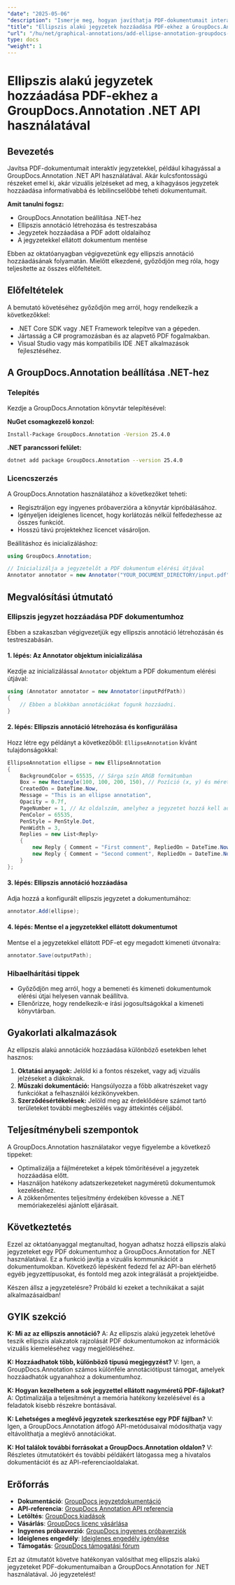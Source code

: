 ```yaml
---
"date": "2025-05-06"
"description": "Ismerje meg, hogyan javíthatja PDF-dokumentumait interaktív ellipszis alakú jegyzetek hozzáadásával a GroupDocs.Annotation .NET API használatával. Ez az útmutató lépésről lépésre bemutatja a fejlesztők számára."
"title": "Ellipszis alakú jegyzetek hozzáadása PDF-ekhez a GroupDocs.Annotation .NET API használatával"
"url": "/hu/net/graphical-annotations/add-ellipse-annotation-groupdocs-annotation-dotnet/"
type: docs
"weight": 1
---
```


# Ellipszis alakú jegyzetek hozzáadása PDF-ekhez a GroupDocs.Annotation .NET API használatával

## Bevezetés

Javítsa PDF-dokumentumait interaktív jegyzetekkel, például kihagyással a GroupDocs.Annotation .NET API használatával. Akár kulcsfontosságú részeket emel ki, akár vizuális jelzéseket ad meg, a kihagyásos jegyzetek hozzáadása informatívabbá és lebilincselőbbé teheti dokumentumait.

**Amit tanulni fogsz:**
- GroupDocs.Annotation beállítása .NET-hez
- Ellipszis annotáció létrehozása és testreszabása
- Jegyzetek hozzáadása a PDF adott oldalaihoz
- A jegyzetekkel ellátott dokumentum mentése

Ebben az oktatóanyagban végigvezetünk egy ellipszis annotáció hozzáadásának folyamatán. Mielőtt elkezdené, győződjön meg róla, hogy teljesítette az összes előfeltételt.

## Előfeltételek

A bemutató követéséhez győződjön meg arról, hogy rendelkezik a következőkkel:
- .NET Core SDK vagy .NET Framework telepítve van a gépeden.
- Jártasság a C# programozásban és az alapvető PDF fogalmakban.
- Visual Studio vagy más kompatibilis IDE .NET alkalmazások fejlesztéséhez.

## A GroupDocs.Annotation beállítása .NET-hez

### Telepítés

Kezdje a GroupDocs.Annotation könyvtár telepítésével:

**NuGet csomagkezelő konzol:**
```bash
Install-Package GroupDocs.Annotation -Version 25.4.0
```

**.NET parancssori felület:**
```bash
dotnet add package GroupDocs.Annotation --version 25.4.0
```

### Licencszerzés

A GroupDocs.Annotation használatához a következőket teheti:
- Regisztráljon egy ingyenes próbaverzióra a könyvtár kipróbálásához.
- Igényeljen ideiglenes licencet, hogy korlátozás nélkül felfedezhesse az összes funkciót.
- Hosszú távú projektekhez licencet vásároljon.

Beállításhoz és inicializáláshoz:
```csharp
using GroupDocs.Annotation;

// Inicializálja a jegyzetelőt a PDF dokumentum elérési útjával
Annotator annotator = new Annotator("YOUR_DOCUMENT_DIRECTORY/input.pdf");
```

## Megvalósítási útmutató

### Ellipszis jegyzet hozzáadása PDF dokumentumhoz

Ebben a szakaszban végigvezetjük egy ellipszis annotáció létrehozásán és testreszabásán.

#### 1. lépés: Az Annotator objektum inicializálása

Kezdje az inicializálással `Annotator` objektum a PDF dokumentum elérési útjával:
```csharp
using (Annotator annotator = new Annotator(inputPdfPath))
{
    // Ebben a blokkban annotációkat fogunk hozzáadni.
}
```

#### 2. lépés: Ellipszis annotáció létrehozása és konfigurálása

Hozz létre egy példányt a következőből: `EllipseAnnotation` kívánt tulajdonságokkal:
```csharp
EllipseAnnotation ellipse = new EllipseAnnotation
{
    BackgroundColor = 65535, // Sárga szín ARGB formátumban
    Box = new Rectangle(100, 100, 200, 150), // Pozíció (x, y) és méret (szélesség, magasság)
    CreatedOn = DateTime.Now,
    Message = "This is an ellipse annotation",
    Opacity = 0.7f,
    PageNumber = 1, // Az oldalszám, amelyhez a jegyzetet hozzá kell adni
    PenColor = 65535,
    PenStyle = PenStyle.Dot,
    PenWidth = 3,
    Replies = new List<Reply>
    {
        new Reply { Comment = "First comment", RepliedOn = DateTime.Now },
        new Reply { Comment = "Second comment", RepliedOn = DateTime.Now }
    }
};
```

#### 3. lépés: Ellipszis annotáció hozzáadása

Adja hozzá a konfigurált ellipszis jegyzetet a dokumentumához:
```csharp
annotator.Add(ellipse);
```

#### 4. lépés: Mentse el a jegyzetekkel ellátott dokumentumot

Mentse el a jegyzetekkel ellátott PDF-et egy megadott kimeneti útvonalra:
```csharp
annotator.Save(outputPath);
```

### Hibaelhárítási tippek

- Győződjön meg arról, hogy a bemeneti és kimeneti dokumentumok elérési útjai helyesen vannak beállítva.
- Ellenőrizze, hogy rendelkezik-e írási jogosultságokkal a kimeneti könyvtárban.

## Gyakorlati alkalmazások

Az ellipszis alakú annotációk hozzáadása különböző esetekben lehet hasznos:
1. **Oktatási anyagok:** Jelöld ki a fontos részeket, vagy adj vizuális jelzéseket a diákoknak.
2. **Műszaki dokumentáció:** Hangsúlyozza a főbb alkatrészeket vagy funkciókat a felhasználói kézikönyvekben.
3. **Szerződésértékelések:** Jelöld meg az érdeklődésre számot tartó területeket további megbeszélés vagy áttekintés céljából.

## Teljesítménybeli szempontok

A GroupDocs.Annotation használatakor vegye figyelembe a következő tippeket:
- Optimalizálja a fájlméreteket a képek tömörítésével a jegyzetek hozzáadása előtt.
- Használjon hatékony adatszerkezeteket nagyméretű dokumentumok kezeléséhez.
- A zökkenőmentes teljesítmény érdekében kövesse a .NET memóriakezelési ajánlott eljárásait.

## Következtetés

Ezzel az oktatóanyaggal megtanultad, hogyan adhatsz hozzá ellipszis alakú jegyzeteket egy PDF dokumentumhoz a GroupDocs.Annotation for .NET használatával. Ez a funkció javítja a vizuális kommunikációt a dokumentumokban. Következő lépésként fedezd fel az API-ban elérhető egyéb jegyzettípusokat, és fontold meg azok integrálását a projektjeidbe.

Készen állsz a jegyzetelésre? Próbáld ki ezeket a technikákat a saját alkalmazásaidban!

## GYIK szekció

**K: Mi az az ellipszis annotáció?**
A: Az ellipszis alakú jegyzetek lehetővé teszik ellipszis alakzatok rajzolását PDF dokumentumokon az információk vizuális kiemeléséhez vagy megjelöléséhez.

**K: Hozzáadhatok több, különböző típusú megjegyzést?**
V: Igen, a GroupDocs.Annotation számos különféle annotációtípust támogat, amelyek hozzáadhatók ugyanahhoz a dokumentumhoz.

**K: Hogyan kezelhetem a sok jegyzettel ellátott nagyméretű PDF-fájlokat?**
A: Optimalizálja a teljesítményt a memória hatékony kezelésével és a feladatok kisebb részekre bontásával.

**K: Lehetséges a meglévő jegyzetek szerkesztése egy PDF fájlban?**
V: Igen, a GroupDocs.Annotation átfogó API-metódusaival módosíthatja vagy eltávolíthatja a meglévő annotációkat.

**K: Hol találok további forrásokat a GroupDocs.Annotation oldalon?**
V: Részletes útmutatókért és további példákért látogassa meg a hivatalos dokumentációt és az API-referenciaoldalakat.

## Erőforrás
- **Dokumentáció**: [GroupDocs jegyzetdokumentáció](https://docs.groupdocs.com/annotation/net/)
- **API-referencia**: [GroupDocs Annotation API referencia](https://reference.groupdocs.com/annotation/net/)
- **Letöltés**: [GroupDocs kiadások](https://releases.groupdocs.com/annotation/net/)
- **Vásárlás**: [GroupDocs licenc vásárlása](https://purchase.groupdocs.com/buy)
- **Ingyenes próbaverzió**: [GroupDocs ingyenes próbaverziók](https://releases.groupdocs.com/annotation/net/)
- **Ideiglenes engedély**: [Ideiglenes engedély igénylése](https://purchase.groupdocs.com/temporary-license/)
- **Támogatás**: [GroupDocs támogatási fórum](https://forum.groupdocs.com/c/annotation/)

Ezt az útmutatót követve hatékonyan valósíthat meg ellipszis alakú jegyzeteket PDF-dokumentumaiban a GroupDocs.Annotation for .NET használatával. Jó jegyzetelést!